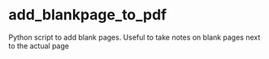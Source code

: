# add_blankpage_to_pdf
Python script to add blank pages. Useful to take notes on blank pages next to the actual page
